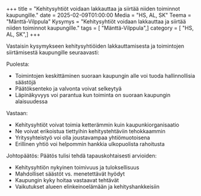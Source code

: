+++
title = "Kehitysyhtiöt voidaan lakkauttaa ja siirtää niiden toiminnot kaupungille."
date = 2025-02-09T01:00:00
Media = "HS, AL, SK"
Teema = "Mänttä-Vilppula"
Kysymys = "Kehitysyhtiöt voidaan lakkauttaa ja siirtää niiden toiminnot kaupungille."
tags = [ "Mänttä-Vilppula",]
category = [ "HS, AL, SK",]
+++

Vastaisin kysymykseen kehitysyhtiöiden lakkauttamisesta ja toimintojen siirtämisestä kaupungille seuraavasti:

Puolesta:
- Toimintojen keskittäminen suoraan kaupungin alle voi tuoda hallinnollisia säästöjä
- Päätöksenteko ja valvonta voivat selkeytyä
- Läpinäkyvyys voi parantua kun toiminta on suoraan kaupungin alaisuudessa

Vastaan:
- Kehitysyhtiöt voivat toimia ketterämmin kuin kaupunkiorganisaatio
- Ne voivat erikoistua tiettyihin kehitystehtäviin tehokkaammin
- Yritysyhteistyö voi olla joustavampaa yhtiömuotoisena
- Erillinen yhtiö voi helpommin hankkia ulkopuolista rahoitusta

Johtopäätös:
Päätös tulisi tehdä tapauskohtaisesti arvioiden:
- Kehitysyhtiön nykyinen toimivuus ja tuloksellisuus
- Mahdolliset säästöt vs. menetettävät hyödyt
- Kaupungin kyky hoitaa vastaavat tehtävät
- Vaikutukset alueen elinkeinoelämään ja kehityshankkeisiin